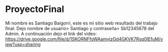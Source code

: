 # ProyectoFinal

Mi nombre es Santiago Baigorri, este es mi sitio web resultado del trabajo final. 
Dejo nombre de usuario> Santiago y contraseña> Sb12345678 del Admin.
A continuación dejo el link del video: https://drive.google.com/file/d/1SKORNFfoWAamvjzGd4GKVK7Rsq0IEfuM/view?usp=sharing 
